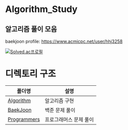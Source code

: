 # Algorithm_Study
## 알고리즘 풀이 모음
baekjoon profile: https://www.acmicpc.net/user/hhj3258

[![Solved.ac프로필](http://mazassumnida.wtf/api/v2/generate_badge?boj=hhj3258)](https://solved.ac/hhj3258)

# 디렉토리 구조
폴더명 | 설명
---- | ----
[Algorithm](https://github.com/hhj3258/Algorithm_Study/tree/main/Algorithm) | 알고리즘 구현
[BaekJoon](https://github.com/hhj3258/Algorithm_Study/tree/main/BaekJoon) | 백준 문제 풀이
[Programmers](https://github.com/hhj3258/Algorithm_Study/tree/main/Programmers) | 프로그래머스 문제 풀이
